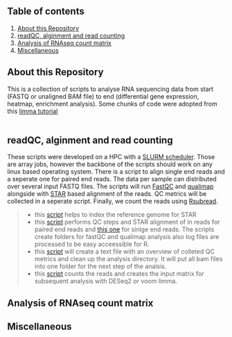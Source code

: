 ## Table of contents  
1. [About this Repository](About-this-Repository)  
2. [readQC, alginment and read counting ](readQC,-alginment-and-read-counting)  
3. [Analysis of RNAseq count matrix ](Analysis-of-RNAseq-count-matrix )  
4. [Miscellaneous](Miscellaneous)  

## About this Repository  
This is a collection of scripts to analyse RNA sequencing data from start (FASTQ or unaligned BAM file) to end (differential gene expression, heatmap, enrichment analysis). Some chunks of code were adopted from this [limma tutorial](https://bioconductor.org/packages/release/workflows/html/RNAseq123.html)
<br/><br/>  
## readQC, alginment and read counting  
These scripts were developed on a HPC with a [SLURM scheduler](https://slurm.schedmd.com/quickstart.html). Those are array jobs, however the backbone of the scripts should work on any linux based operating system. There is a script to align single end reads and a seperate one for paired end reads. The data per sample can distributed over several input FASTQ files. The scripts will run [FastQC](https://www.bioinformatics.babraham.ac.uk/projects/fastqc/) and [qualimap](http://qualimap.conesalab.org) alongside with [STAR](https://www.ncbi.nlm.nih.gov/pmc/articles/PMC3530905/) based alignment of the reads. QC metrics will be collected in a seperate script. Finally, we count the reads using [Rsubread](https://pubmed.ncbi.nlm.nih.gov/30783653/).  
>* this [script](FASTQ_to_COUNTs/prep_GRCh38_refGenome_for_STAR.sh) helps to index the reference genome for STAR 
>* this [script](FASTQ_to_COUNTs/STAR_alignment_PE.sh) performs QC steps and STAR alignment of in reads for paired end reads and [this one](FASTQ_to_COUNTs/STAR_alignment_SE.sh) for sinlge end reads. The scripts create folders for fastQC and qualimap analysis also log files are processed to be easy acceessible for R.  
>* this [script](FASTQ_to_COUNTs/2_collect_QC_input.sh) will create a text file with an overview of colleted QC metrics and clean up the analysis directory. It will put all bam files into one folder for the next step of the analsis.  
>* this [script](FASTQ_to_COUNTs/3_PE_count_reads.sh) counts the reads and creates the input matrix for subsequent analysis with DESeq2 or voom limma. 

## Analysis of RNAseq count matrix  

## Miscellaneous
